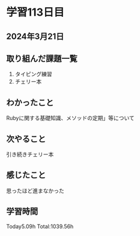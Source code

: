 # 学習113日目
## 2024年3月21日
## 取り組んだ課題一覧
1. タイピング練習
2. チェリー本
## わかったこと
Rubyに関する基礎知識、メソッドの定期」等について
## 次やること
引き続きチェリー本
## 感じたこと
思ったほど進まなかった
## 学習時間
 Today5.09h
 Total:1039.56h

